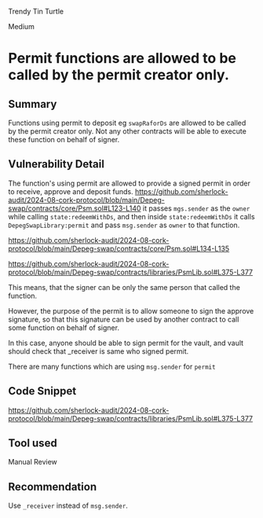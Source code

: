 Trendy Tin Turtle

Medium

# Permit functions are allowed to be called by the permit creator only.

## Summary
Functions using permit to deposit eg `swapRaforDs` are allowed to be called by the permit creator only. Not any other contracts will be able to execute these function on behalf of signer.

## Vulnerability Detail
The  function's using permit are allowed to provide a signed permit in order to receive, approve and deposit funds.
https://github.com/sherlock-audit/2024-08-cork-protocol/blob/main/Depeg-swap/contracts/core/Psm.sol#L123-L140
it passes `mgs.sender` as the `owner`  while calling  `state:redeemWithDs`, and   then inside `state:redeemWithDs` it calls `DepegSwapLibrary:permit` and pass `msg.sender` as `owner` to that function.

https://github.com/sherlock-audit/2024-08-cork-protocol/blob/main/Depeg-swap/contracts/core/Psm.sol#L134-L135

https://github.com/sherlock-audit/2024-08-cork-protocol/blob/main/Depeg-swap/contracts/libraries/PsmLib.sol#L375-L377

This means, that the signer can be only the same person that called the function.

However, the purpose of the permit is to allow someone to sign the approve signature, so that this signature can be used by another contract to call some function on behalf of signer.

In this case, anyone should be able to sign permit for the vault, and vault should check that _receiver is same who signed permit.

There are many functions which are using `msg.sender` for `permit` 


## Code Snippet
https://github.com/sherlock-audit/2024-08-cork-protocol/blob/main/Depeg-swap/contracts/libraries/PsmLib.sol#L375-L377
## Tool used

Manual Review

## Recommendation

Use `_receiver` instead of `msg.sender`.


